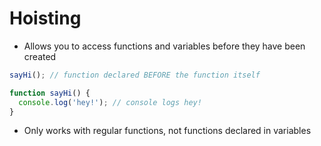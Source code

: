 # Hoisting

* Allows you to access functions and variables before they have been created
```javascript
sayHi(); // function declared BEFORE the function itself

function sayHi() {
  console.log('hey!'); // console logs hey!
}
```

* Only works with regular functions, not functions declared in variables